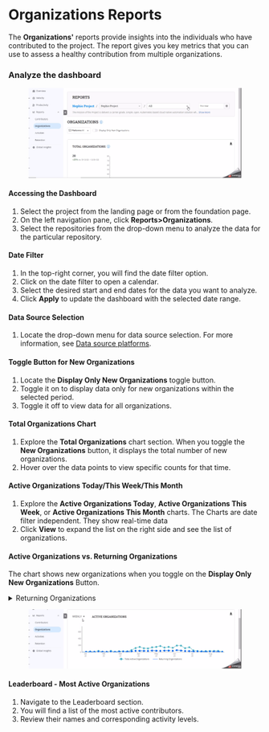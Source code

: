 # Organizations Reports

The **Organizations'** reports provide insights into the individuals who have contributed to the project. The report gives you key metrics that you can use to assess a healthy contribution from multiple organizations.

### Analyze the dashboard

<figure><img src="../../../.gitbook/assets/2023-08-22_18h07_38.gif" alt=""><figcaption></figcaption></figure>

#### Accessing the Dashboard

1. Select the project from the landing page or from the foundation page.
2. On the left navigation pane, click **Reports>Organizations**.
3. Select the repositories from the drop-down menu to analyze the data for the particular repository.

#### Date Filter

1. In the top-right corner, you will find the date filter option.
2. Click on the date filter to open a calendar.
3. Select the desired start and end dates for the data you want to analyze.
4. Click **Apply** to update the dashboard with the selected date range.

#### &#x20;Data Source Selection

1. Locate the drop-down menu for data source selection. For more information, see [Data source platforms](https://docs.linuxfoundation.org/lfx/insights/v3-current/reports/contributors-reports#data-source-selection).

#### Toggle Button for New Organizations

1. Locate the **Display Only New Organizations** toggle button.
2. Toggle it on to display data only for new organizations within the selected period.
3. Toggle it off to view data for all organizations.

#### Total Organizations Chart

1. Explore the **Total Organizations** chart section. When you toggle the **New Organizations** button, it displays the total number of new organizations.
2. Hover over the data points to view specific counts for that time.

#### Active Organizations Today/This Week/This Month

1. Explore the **Active Organizations Today**, **Active Organizations This Week**, or **Active Organizations This Month** charts. The Charts are date filter independent. They show real-time data
2. Click **View** to expand the list on the right side and see the list of organizations.

#### Active Organizations vs. Returning Organizations

The chart shows new organizations when you toggle on the **Display Only New Organizations** Button.

<details>

<summary>Returning Organizations</summary>



</details>

<figure><img src="../../../.gitbook/assets/2023-08-22_18h13_49.gif" alt=""><figcaption></figcaption></figure>

#### Leaderboard - Most Active Organizations

1. Navigate to the Leaderboard section.
2. You will find a list of the most active contributors.
3. Review their names and corresponding activity levels.



